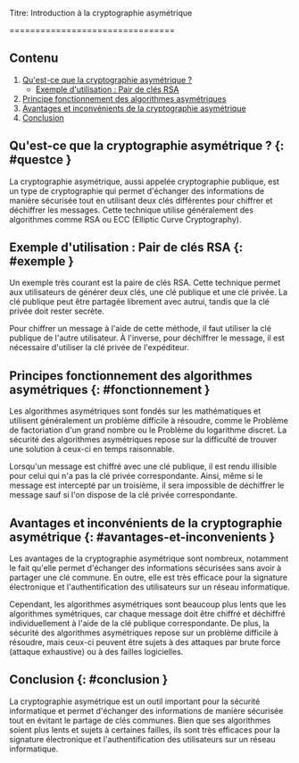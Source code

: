  Titre: Introduction à la cryptographie asymétrique

   ================================

   ## Contenu
   1. [Qu'est-ce que la cryptographie asymétrique ?](#questce)
        - [Exemple d'utilisation : Pair de clés RSA](#exemple)
   2. [Principe fonctionnement des algorithmes asymétriques](#fonctionnement)
   3. [Avantages et inconvénients de la cryptographie asymétrique](#avantages-et-inconvenients)
   4. [Conclusion](#conclusion)

   ## Qu'est-ce que la cryptographie asymétrique ? {: #questce }

   La cryptographie asymétrique, aussi appelée cryptographie publique, est un type de cryptographie qui permet d'échanger des informations de manière sécurisée tout en utilisant deux clés différentes pour chiffrer et déchiffrer les messages. Cette technique utilise généralement des algorithmes comme RSA ou ECC (Elliptic Curve Cryptography).

   ## Exemple d'utilisation : Pair de clés RSA {: #exemple }

   Un exemple très courant est la paire de clés RSA. Cette technique permet aux utilisateurs de générer deux clés, une clé publique et une clé privée. La clé publique peut être partagée librement avec autrui, tandis que la clé privée doit rester secrète.

   Pour chiffrer un message à l'aide de cette méthode, il faut utiliser la clé publique de l'autre utilisateur. À l'inverse, pour déchiffrer le message, il est nécessaire d'utiliser la clé privée de l'expéditeur.

   ## Principes fonctionnement des algorithmes asymétriques {: #fonctionnement }

   Les algorithmes asymétriques sont fondés sur les mathématiques et utilisent généralement un problème difficile à résoudre, comme le Problème de factoriation d'un grand nombre ou le Problème du logarithme discret. La sécurité des algorithmes asymétriques repose sur la difficulté de trouver une solution à ceux-ci en temps raisonnable.

   Lorsqu'un message est chiffré avec une clé publique, il est rendu illisible pour celui qui n'a pas la clé privée correspondante. Ainsi, même si le message est intercepté par un troisième, il sera impossible de déchiffrer le message sauf si l'on dispose de la clé privée correspondante.

   ## Avantages et inconvénients de la cryptographie asymétrique {: #avantages-et-inconvenients }

   Les avantages de la cryptographie asymétrique sont nombreux, notamment le fait qu'elle permet d'échanger des informations sécurisées sans avoir à partager une clé commune. En outre, elle est très efficace pour la signature électronique et l'authentification des utilisateurs sur un réseau informatique.

   Cependant, les algorithmes asymétriques sont beaucoup plus lents que les algorithmes symétriques, car chaque message doit être chiffré et déchiffré individuellement à l'aide de la clé publique correspondante. De plus, la sécurité des algorithmes asymétriques repose sur un problème difficile à résoudre, mais ceux-ci peuvent être sujets à des attaques par brute force (attaque exhaustive) ou à des failles logicielles.

   ## Conclusion {: #conclusion }

   La cryptographie asymétrique est un outil important pour la sécurité informatique et permet d'échanger des informations de manière sécurisée tout en évitant le partage de clés communes. Bien que ses algorithmes soient plus lents et sujets à certaines failles, ils sont très efficaces pour la signature électronique et l'authentification des utilisateurs sur un réseau informatique.